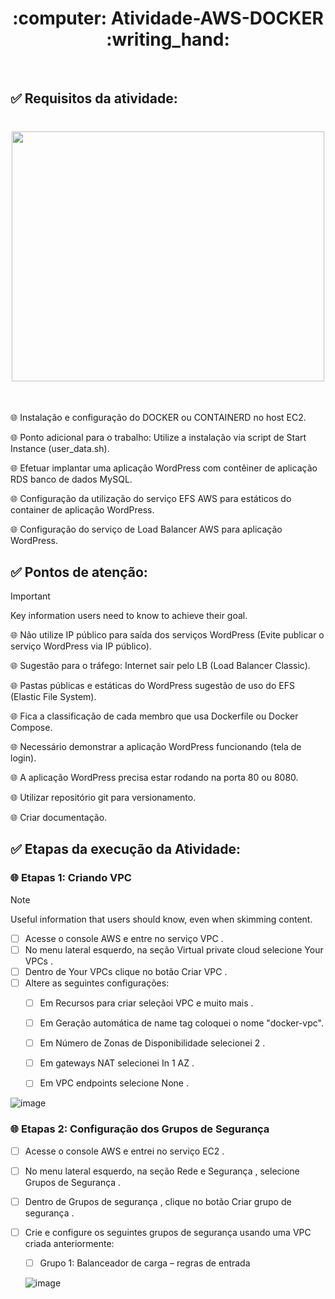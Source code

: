 <h1 align ="center">:computer: Atividade-AWS-DOCKER :writing_hand: </h1><br>



## :white_check_mark: Requisitos da atividade:

   <h1 align="center"> 
   <img src="https://github.com/HectorCardoso53/Atividade-AWS-DOCKER/assets/118605794/59742285-a826-46c3-b719-1f9a29db23a5" width="500" height="400" />
   </h1><br>

   :globe_with_meridians: Instalação e configuração do DOCKER ou CONTAINERD no host EC2.
      
   :globe_with_meridians: Ponto adicional para o trabalho: Utilize a instalação via script de Start Instance (user_data.sh).
      
   :globe_with_meridians: Efetuar implantar uma aplicação WordPress com contêiner de aplicação RDS banco de dados MySQL.
      
   :globe_with_meridians: Configuração da utilização do serviço EFS AWS para estáticos do container de aplicação WordPress.
      
   :globe_with_meridians: Configuração do serviço de Load Balancer AWS para aplicação WordPress.
  

  
## :white_check_mark: Pontos de atenção: 
> [!IMPORTANT]
> Key information users need to know to achieve their goal.

   :globe_with_meridians: Não utilize IP público para saída dos serviços WordPress (Evite publicar o serviço WordPress via IP público).
            
   :globe_with_meridians: Sugestão para o tráfego: Internet sair pelo LB (Load Balancer Classic).
            
   :globe_with_meridians: Pastas públicas e estáticas do WordPress sugestão de uso do EFS (Elastic File System).
            
   :globe_with_meridians: Fica a classificação de cada membro que usa Dockerfile ou Docker Compose.
            
   :globe_with_meridians: Necessário demonstrar a aplicação WordPress funcionando (tela de login).
            
   :globe_with_meridians: A aplicação WordPress precisa estar rodando na porta 80 ou 8080.
        
   :globe_with_meridians: Utilizar repositório git para versionamento.
        
   :globe_with_meridians: Criar documentação.


## :white_check_mark: Etapas da execução da Atividade: 



   ### :globe_with_meridians: Etapas 1: Criando VPC

   > [!NOTE]
> Useful information that users should know, even when skimming content.

   - [ ] Acesse o console AWS e entre no serviço VPC .
   - [ ] No menu lateral esquerdo, na seção Virtual private cloud selecione Your VPCs .
   - [ ] Dentro de Your VPCs clique no botão Criar VPC .
   - [ ] Altere as seguintes configurações:
      - [ ] Em Recursos para criar seleçãoi VPC e muito mais .
      - [ ] Em Geração automática de name tag coloquei o nome "docker-vpc".
      - [ ] Em Número de Zonas de Disponibilidade selecionei 2 .
      - [ ] Em gateways NAT selecionei In 1 AZ .
      - [ ] Em VPC endpoints selecione None .


![image](https://github.com/HectorCardoso53/Atividade-AWS-DOCKER/assets/118605794/e391930b-1026-4895-a55d-f30a6e352c34)

 ### :globe_with_meridians: Etapas 2: Configuração dos Grupos de Segurança
 
- [ ] Acesse o console AWS e entrei no serviço EC2 .

- [ ] No menu lateral esquerdo, na seção Rede e Segurança , selecione Grupos de Segurança .

- [ ] Dentro de Grupos de segurança , clique no botão Criar grupo de segurança .

- [ ] Crie e configure os seguintes grupos de segurança usando uma VPC criada anteriormente:

   - [ ]  Grupo 1: Balanceador de carga – regras de entrada

  ![image](https://github.com/HectorCardoso53/Atividade-AWS-DOCKER/assets/118605794/cec91ffe-7935-4215-8d5d-bca3e22a424b)

  


   
   
